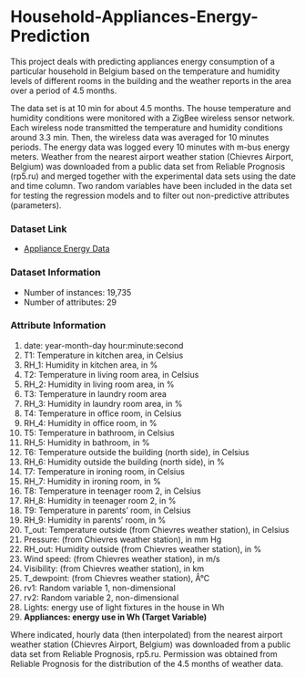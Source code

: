 
# Household-Appliances-Energy-Prediction
This project deals with predicting appliances energy consumption of a particular household in Belgium based on the temperature and humidity levels of different rooms in the building and the weather reports in the area over a period of 4.5 months.

The data set is at 10 min for about 4.5 months. The house temperature and humidity conditions were monitored with a ZigBee wireless sensor network. Each wireless node transmitted the temperature and humidity conditions around 3.3 min. Then, the wireless data was averaged for 10 minutes periods. The energy data was logged every 10 minutes with m-bus energy meters. Weather from the nearest airport weather station (Chievres Airport, Belgium) was downloaded from a public data set from Reliable Prognosis (rp5.ru) and merged together with the experimental data sets using the date and time column. Two random variables have been included in the data set for testing the regression models and to filter out non-predictive attributes (parameters).

### Dataset Link

* [Appliance Energy Data](http://archive.ics.uci.edu/ml/datasets/Appliances+energy+prediction)

### Dataset Information

* Number of instances: 19,735
* Number of attributes: 29

### Attribute Information

1. date: year-month-day hour:minute:second 
2. T1: Temperature in kitchen area, in Celsius  
3. RH_1: Humidity in kitchen area, in %  
4. T2: Temperature in living room area, in Celsius  
5. RH_2: Humidity in living room area, in %  
6. T3: Temperature in laundry room area  
7. RH_3: Humidity in laundry room area, in %  
8. T4: Temperature in office room, in Celsius  
9. RH_4: Humidity in office room, in %  
10. T5: Temperature in bathroom, in Celsius  
11. RH_5: Humidity in bathroom, in %  
12. T6: Temperature outside the building (north side), in Celsius  
13. RH_6: Humidity outside the building (north side), in %  
14. T7: Temperature in ironing room, in Celsius  
15. RH_7: Humidity in ironing room, in %  
16. T8: Temperature in teenager room 2, in Celsius  
17. RH_8: Humidity in teenager room 2, in %  
18. T9: Temperature in parents’ room, in Celsius  
19. RH_9: Humidity in parents’ room, in %  
20. T_out: Temperature outside (from Chievres weather station), in Celsius  
21. Pressure: (from Chievres weather station), in mm Hg  
22. RH_out: Humidity outside (from Chievres weather station), in %  
23. Wind speed: (from Chievres weather station), in m/s  
24. Visibility: (from Chievres weather station), in km  
25. T_dewpoint: (from Chievres weather station), Â°C  
26. rv1: Random variable 1, non-dimensional 
27. rv2:  Random variable 2, non-dimensional 
28. Lights: energy use of light fixtures in the house in Wh  
29. **Appliances: energy use in Wh  (Target Variable)**

Where indicated, hourly data (then interpolated) from the nearest airport weather station (Chievres Airport, Belgium) was downloaded from a public data set from Reliable Prognosis, rp5.ru. Permission was obtained from Reliable Prognosis for the distribution of the 4.5 months of weather data.
